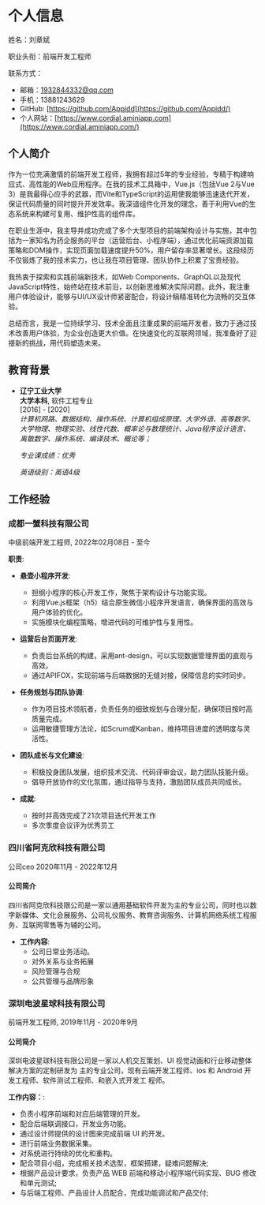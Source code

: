 # 个人信息

姓名：刘章斌

职业头衔：前端开发工程师

联系方式：
- 邮箱：1932844332@qq.com
- 手机：13881243629
- GitHub: [https://github.com/Appidd](https://github.com/Appidd/)
- 个人网站：[https://www.cordial.aminiapp.com](https://www.cordial.aminiapp.com/)

## 个人简介

作为一位充满激情的前端开发工程师，我拥有超过5年的专业经验，专精于构建响应式、高性能的Web应用程序。在我的技术工具箱中，Vue.js（包括Vue 2与Vue 3）是我最得心应手的武器，而Vite和TypeScript的运用使我能够迅速迭代开发，保证代码质量的同时提升开发效率。我深谙组件化开发的理念，善于利用Vue的生态系统来构建可复用、维护性高的组件库。

在职业生涯中，我主导并成功完成了多个大型项目的前端架构设计与实施，其中包括为一家知名为药企服务的平台（运营后台、小程序端），通过优化前端资源加载策略和DOM操作，实现页面加载速度提升50%，用户留存率显著增长。这段经历不仅锻炼了我的技术实力，也让我在项目管理、团队协作上积累了宝贵经验。

我热衷于探索和实践前端新技术，如Web Components、GraphQL以及现代JavaScript特性，始终站在技术前沿，以创新思维解决实际问题。此外，我注重用户体验设计，能够与UI/UX设计师紧密配合，将设计稿精准转化为流畅的交互体验。

总结而言，我是一位持续学习、技术全面且注重成果的前端开发者，致力于通过技术改善用户体验，为企业创造更大价值。在快速变化的互联网领域，我准备好了迎接新的挑战，用代码塑造未来。

## 教育背景

- **辽宁工业大学**  
  **大学本科**, 软件工程专业  
  [2016] - [2020]  
  *计算机网路、数据结构、操作系统、计算机组成原理、大学外语、高等数学、大学物理、物理实验、线性代数、概率论与数理统计、Java程序设计语言、离散数学、操作系统、编译技术、概论等；*

  *专业课成绩：优秀*

  *英语级别：英语4级*

## 工作经验

### 成都一蟹科技有限公司  
中级前端开发工程师, 2022年02月08日 - 至今  

 **职责**:  
- **悬壶小程序开发**:
  - 担纲小程序的核心开发工作，聚焦于架构设计与功能实现。
  - 利用Vue.js框架（h5）结合原生微信小程序开发语言，确保界面的高效与用户体验的优化。
  - 实施模块化编程策略，增进代码的可维护性与复用性。

- **运营后台页面开发**:
  - 负责后台系统的构建，采用ant-design，可以实现数据管理界面的直观与高效。
  - 通过APIFOX，实现前端与后端数据的无缝对接，保障信息的实时同步。

- **任务规划与团队协调**:
  - 作为项目技术领航者，负责任务的细致规划与合理分配，确保项目按时高质量完成。
  - 运用敏捷管理方法论，如Scrum或Kanban，维持项目进度的透明度与灵活性。

- **团队成长与文化建设**:
  - 积极投身团队发展，组织技术交流、代码评审会议，助力团队技能升级。
  - 倡导开放协作的文化氛围，通过指导与支持，激励团队成员共同成长。

- **成就**:  
  - 按时并高效完成了21次项目迭代开发工作
  - 多次季度会议评为优秀员工
   
### 四川省阿克欣科技有限公司  

公司ceo 2020年11月 - 2022年12月

#### 公司简介
四川省阿克欣科技限公司是一家以通用基础软件开发为主的专业公司，同时也以数字新媒体、文化会展服务、公司礼仪服务、教育咨询服务、计算机网络系统工程服务、互联网零售等为辅的公司。  

- **工作内容**:
  - 公司日常业务活动。
  - 对外关系与业务拓展
  - 风险管理与合规
  - 公共管理与品牌形象
  

### 深圳电波星球科技有限公司

前端开发工程师, 2019年11月 - 2020年9月

#### 公司简介
深圳电波星球科技有限公司是一家以人机交互策划、UI 视觉动画和行业移动整体解决方案的定制研发为
主的专业公司，现有云端开发工程师、ios 和 Android 开发工程师、软件测试工程师、和嵌入式开发工
程师。

 **工作内容：**:
- 负责小程序前端和对应后端管理的开发。
- 配合后端联调接口，开发业务功能。
- 通过设计师提供的设计图来完成前端 UI 的开发。
- 进行前端业务数据采集。
- 对系统进行持续的优化和重构。
- 配合项目小组，完成相关技术选型，框架搭建，疑难问题解决;
- 根据产品设计要求，负责产品 WEB 前端和移动小程序端代码实现、BUG 修改和单元测试;
- 与后端工程师、产品设计人员配合，完成功能调试和产品交付;


